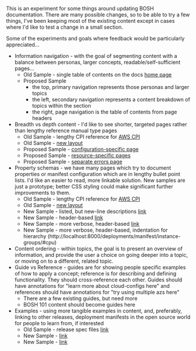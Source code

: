 This is an experiment for some things around updating BOSH documentation. There are many possible changes, so to be able to try a few things, I've been keeping most of the existing content except in cases where I'd like to test a change in a small section.

Some of the experiments and goals where feedback would be particularly appreciated...

 * Information navigation - with the goal of segmenting content with a balance between personas, larger concepts, readable/self-sufficient pages...
    * Old Sample - single table of contents on the docs [home page](http://bosh.io/docs/index)
    * Proposed Sample
       * the top, primary navigation represents those personas and larger topics
       * the left, secondary navigation represents a content breakdown of topics within the section
       * the right, page navigation is the table of contents from page headers
 * Breadth vs depth content - I'd like to see shorter, targeted pages rather than lengthy reference manual type pages
    * Old Sample - lengthy CPI reference for [AWS CPI](http://bosh.io/docs/aws-cpi.html)
    * Old Sample - [new layout](http://localhost:8000/aws-cpi/)
    * Proposed Sample - [configuration-specific page](http://localhost:8000/clouds/aws/config/)
    * Proposed Sample - [resource-specific pages](http://localhost:8000/clouds/aws/resources/azs/)
    * Proposed Sample - [separate errors page](http://localhost:8000/clouds/aws/common-errors/)
 * Property schemas - we have many pages which try to document properties or manifest configuration which are in lengthy bullet point lists. I'd like an easier to read, more linkable solution. New samples are just a prototype; better CSS styling could make significant further improvements to them.
    * Old Sample - lengthy CPI reference for [AWS CPI](http://bosh.io/docs/aws-cpi.html)
    * Old Sample - [new layout](http://localhost:8000/aws-cpi/)
    * New Sample - listed, but new-line descriptions [link](http://localhost:8000/clouds/aws/resources/vms/)
    * New Sample - header-based [link](http://localhost:8000/clouds/aws/resources/disks/)
    * New Sample - more verbose, header-based [link](http://localhost:8000/deployments/manifest/releases/)
    * New Sample - more verbose, header-based, indentation for hierarchy (http://localhost:8000/deployments/manifest/instance-groups/#cpu)
 * Content ordering - within topics, the goal is to present an overview of information, and provide the user a choice on going deeper into a topic, or moving on to a different, related topic.
 * Guide vs Reference - guides are for showing people specific examples of how to apply a concept; reference is for describing and defining functionality. They should cross-reference each other. Guides should have annotations for "learn more about cloud-configs here" and references should have annotations for "try using multiple azs here"
    * There are a few existing guides, but need more
    * BOSH 101 content should become guides here
 * Examples - using more tangible examples in content, and, preferably, linking to other releases, deployment manifests in the open source world for people to learn from, if interested
    * Old Sample - release spec files [link](http://bosh.io/docs/jobs.html)
    * New Sample - [link](http://localhost:8000/release/authoring/jobs/spec/)
    * New Sample - [link](http://localhost:8000/release/authoring/config/s3-blobstore/#examples)
